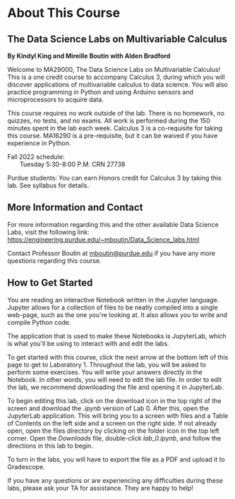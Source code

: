 # About This Course
## The Data Science Labs on Multivariable Calculus
**By Kindyl King and Mireille Boutin with Alden Bradford**

Welcome to MA29000, The Data Science Labs on Multivariable Calculus! This is a one credit course to accompany Calculus 3, during which you will discover applications of multivariable calculus to data science. You will also practice programming in Python and using Arduino sensors and microprocessors to acquire data.

This course requires no work outside of the lab. There is no homework, no quizzes, no tests, and no exams. All work is performed during the 150 minutes spent in the lab each week. Calculus 3 is a co-requisite for taking this course. MA16290 is a pre-requisite, but it can be waived if you have experience in Python.

Fall 2022 schedule:
<br>&emsp;&emsp;Tuesday 5:30-8:00 P.M. CRN 27738

Purdue students: You can earn Honors credit for Calculus 3 by taking this lab. See syllabus for details.
<br>

## More Information and Contact

For more information regarding this and the other available Data Science Labs, visit the following link: 
https://engineering.purdue.edu/~mboutin/Data_Science_labs.html

Contact Professor Boutin at mboutin@purdue.edu if you have any more questions regarding this course.
<br>

## How to Get Started

You are reading an interactive Notebook written in the Jupyter language. Jupyter allows for a collection of files to be neatly compiled into a single web-page, such as the one you're looking at. It also allows you to write and compile Python code. 

The application that is used to make these Notebooks is JupyterLab, which is what you'll be using to interact with and edit the labs. 

To get started with this course, click the next arrow at the bottom left of this page to get to Laboratory 1. Throughout the lab, you will be asked to perform some exercises. You will write your answers directly in the Notebook. In other words, you will need to edit the lab file. In order to edit the lab, we recommend downloading the file and opening it in JupyterLab.

To begin editing this lab, click on the download icon in the top right of the screen and download the *.ipynb* version of Lab 0. After this, open the JupyterLab application. This will bring you to a screen with files and a Table of Contents on the left side and a screen on the right side. If not already open, open the files directory by clicking on the folder icon in the top left corner. Open the *Downloads* file, double-click *lab_0.ipynb*, and follow the directions in this lab to begin.

To turn in the labs, you will have to export the file as a PDF and upload it to Gradescope. 
<!-- To do this, navigate to *File*, *Save and Export Notebook as*, and then click on *PDF*. This will be further explained in class. -->

If you have any questions or are experiencing any difficulties during these labs, please ask your TA for assistance. They are happy to help!
